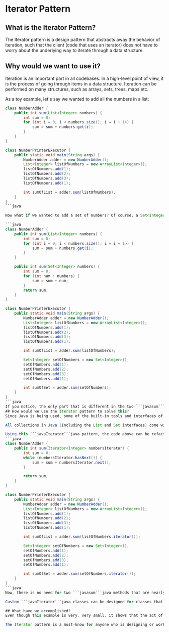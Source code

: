 # Iterator Pattern
## What is the Iterator Pattern?
The Iterator pattern is a design pattern that abstracts away the behavior of iteration, such that the client (code that uses an Iterator) does not have to worry about the underlying way to iterate through a data structure.

## Why would we want to use it?
Iteration is an important part in all codebases. In a high-level point of view, it is the process of going through items in a data structure. Iteration can be performed on many structures, such as arrays, sets, trees, maps etc.

As a toy example, let's say we wanted to add all the numbers in a list:

```java
class NumberAdder {
    public int sum(List<Integer> numbers) {
        int sum = 0;
        for (int i = 0; i < numbers.size(); i = i + 1>) {
            sum = sum + numbers.get(i);
        }
    }
}

class NumberPrinterExecutor {
    public static void main(String args) {
        NumberAdder adder = new NumberAdder();
        List<Integer> listOfNumbers = new ArrayList<Integer>();
        listOfNumbers.add(1);
        listOfNumbers.add(2);
        listOfNumbers.add(3);
        listOfNumbers.add(1);

        int sumOfList = adder.sum(listOfNumbers);
    }
}
```java

Now what if we wanted to add a set of numbers? Of course, a Set<Integer> and List<Integer> are two different types, so we would have to create a new sum method in our NumberAdder class that takes in a Set<Integer>:

```java
class NumberAdder {
    public int sum(List<Integer> numbers) {
        int sum = 0;
        for (int i = 0; i < numbers.size(); i = i + 1>) {
            sum = sum + numbers.get(i);
        }
    }

    public int sum(Set<Integer> numbers) {
        int sum = 0;
        for (int num : numbers) {
            sum = sum + num;
        }
        return sum;
    }
}

class NumberPrinterExecutor {
    public static void main(String args) {
        NumberAdder adder = new NumberAdder();
        List<Integer> listOfNumbers = new ArrayList<Integer>();
        listOfNumbers.add(1);
        listOfNumbers.add(2);
        listOfNumbers.add(3);
        listOfNumbers.add(1);

        int sumOfList = adder.sum(listOfNumbers);

        Set<Integer> setOfNumbers = new Set<Integer>();
        setOfNumbers.add(1);
        setOfNumbers.add(2);
        setOfNumbers.add(3);
        setOfNumbers.add(1);

        int sumOfSet = adder.sum(setOfNumbers);
    }
}
```java
If you notice, the only part that is different in the two ```javasum```java methods is the way of iterating through its input. Of course, this is just a toy example, but in the real-world, this uses thousands of lines of unnecessary code.
## How would we use the Iterator pattern to solve this?
Since Java is being used, some of the built-in tools and interfaces of the language can be used in employing the Iterator pattern in this example. The ```javasum```java method has a simple goal: to calculate the sum of the items in the given structure. It does not care how the structure is implemented, and so it does not need to know how to iterate over the structure. All it needs to know is how to get the ```javanext```java item in a sturcture and if it ```javahasNext```java item (structure has no more items).

All collections in Java (Including the List and Set interfaces) come with an ```javaiterator```java method, which returns an ```javaIterator```java object. The ```javaIterator```java interface has two methods: ```javanext```java and ```javahasNext```java. ```javanext```java gets the next item in a collection and ```javahasNext```java checks to see if the collection has anymore items.

Using this ```javaIterator```java pattern, the code above can be refactored as such:
```java
class NumberAdder {
    public int sum(Iterator<Integer> numbersIterator) {
        int sum = 0;
        while (numbersIterator.hasNext()) {
            sum = sum + numbersIterator.next();
        }

        return sum;
    }
}

class NumberPrinterExecutor {
    public static void main(String args) {
        NumberAdder adder = new NumberAdder();
        List<Integer> listOfNumbers = new ArrayList<Integer>();
        listOfNumbers.add(1);
        listOfNumbers.add(2);
        listOfNumbers.add(3);
        listOfNumbers.add(1);

        int sumOfList = adder.sum(listOfNumbers.iterator());

        Set<Integer> setOfNumbers = new Set<Integer>();
        setOfNumbers.add(1);
        setOfNumbers.add(2);
        setOfNumbers.add(3);
        setOfNumbers.add(1);

        int sumOfSet = adder.sum(setOfNumbers.iterator());
    }
}
```java
Now, there is no need for two ```javasum```java methods that are nearly duplicate.

Custom ```javaIterator```java classes can be designed for classes that are designed by a developer, which allow the developer to specify how to iterate through a structure. This makes the ```javaIterator```java extremely powerful.

## What have we accomplished?
Even though this example is very, very small, it shows that the act of iteration is something that can be abstracted away, and that is important, because iteration is something that is so common that oftentimes it can occupy a high percentage of a codebase, and it is something that is very easily duplicated. Remember, code duplication is bad, and should be avoided at all costs.

The Iterator pattern is a must-know for anyone who is designing or working with a large codebase.